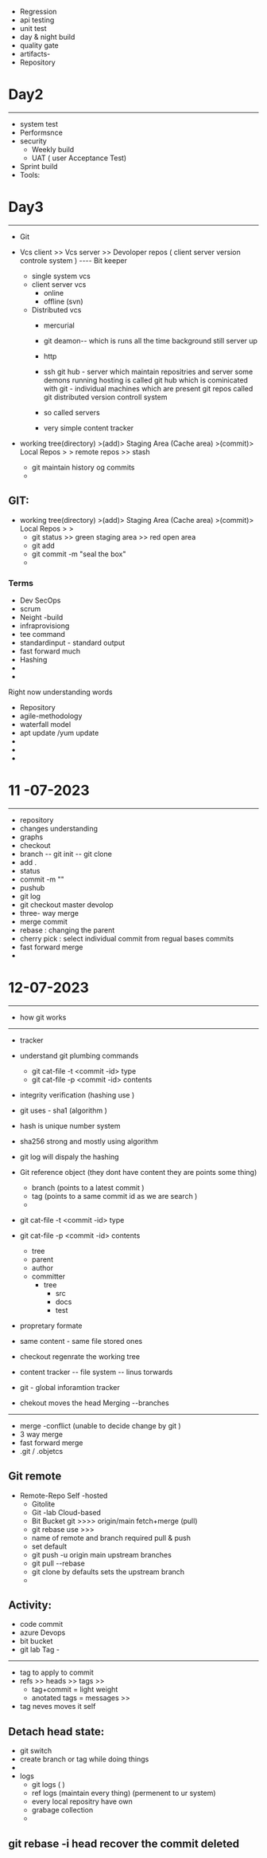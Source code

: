 - Regression
- api testing
- unit test
- day & night build
- quality gate
- artifacts-
- Repository

# Day2
------
- system test
- Performsnce
- security
  - Weekly build
  - UAT ( user Acceptance Test)
- Sprint build
- Tools: 

# Day3
-------
- Git  
 - Vcs client >> Vcs server >> Devoloper repos  ( client server version controle system ) ---- Bit keeper
   - single system vcs
   - client server vcs
      - online
      - offline (svn)
   - Distributed vcs
      - mercurial
      - git
    deamon-- which is runs all the time background still server up 
      - http
      - ssh
    git hub - server which maintain repositries and server some demons running hosting is called git hub which is cominicated with 
    git - individual machines which are present git repos called git  distributed version controll system

     - so called servers
     - very simple content tracker
  
  - working tree(directory) >(add)> Staging Area (Cache area) >(commit)> Local Repos > > remote repos >> stash
    - git maintain history og commits
    - 

GIT:
----
  - working tree(directory) >(add)> Staging Area (Cache area) >(commit)> Local Repos > >
    - git status  >> green staging area >> red open area
    - git add
    - git commit -m "seal the box"
    - 
### Terms

- Dev SecOps
- scrum
- Neight -build
- infraprovisiong
- tee command
- standardinput - standard output
- fast forward much
- Hashing
- 
- 

Right now understanding words
- Repository
- agile-methodology
- waterfall model
- apt update /yum update
- 
- 
- 



# 11 -07-2023
-------------
- repository
- changes understanding
- graphs
- checkout
- branch
-- git init
-- git clone 
- add .
- status 
- commit -m ""
- pushub
- git log
- git checkout master devolop
- three- way merge
- merge commit 
- rebase : changing the parent
- cherry pick : select individual commit from regual bases commits
- fast forward merge
- 
# 12-07-2023 
------------
- how git works
----------------
-  tracker
- understand git plumbing commands 
  - git cat-file -t <commit -id> type
  - git cat-file -p <commit -id> contents
- integrity verification (hashing use )
- git uses - sha1 (algorithm )
- hash is unique number system
- sha256 strong and mostly using algorithm
- git log will dispaly the hashing 

- Git reference object (they dont have content they are points some thing)
  - branch (points to a latest commit )
  - tag (points to a same commit id as we are search )
  - 
- git cat-file -t <commit -id> type
- git cat-file -p <commit -id> contents
  - tree
  - parent
  - author
  - committer
       - tree 
          - src
          - docs
          - test
- propretary formate
- same content - same file stored ones
- checkout regenrate the working tree
- content tracker --  file system -- linus torwards
- git - global inforamtion tracker
- chekout moves the head
Merging --branches
--------------------
- merge -conflict (unable to decide change by git )
- 3 way merge
- fast forward merge
- .git / .objetcs

Git remote
---------------
* Remote-Repo
Self -hosted
  - Gitolite
  - Git -lab
  Cloud-based
   - Bit Bucket
   git >>>> origin/main
   fetch+merge
   (pull) 
   - git rebase use >>> 
   - name of remote and branch required pull & push
   - set default
   - git push -u origin main  upstream branches
   - git pull --rebase
   - git clone by defaults sets the upstream branch
   -  
Activity:
-------
   - code commit
   - azure Devops
   - bit bucket
   - git lab
Tag -
---
  - tag to apply to commit 
  - refs >> heads >> tags >> 
    - tag+commit = light weight  
    - anotated tags = messages >> 
 - tag neves moves it self

Detach head state:
-----------------
  - git switch 
  - create branch or tag while doing things
  - 
  - logs
    - git logs (  )
    - ref logs (maintain every thing) (permenent to ur system)
    - every local repositry have own 
    - grabage collection 
    - 

git rebase -i head
recover the commit deleted
- 